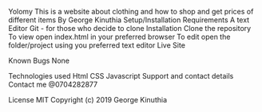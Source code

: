 Yolomy
This is a website about clothing and how to shop and get prices of different items
By George Kinuthia
Setup/Installation Requirements
A text Editor
Git - for those who decide to clone
Installation
Clone the repository
To view open index.html in your preferred browser
To edit open the folder/project using you preferred text editor
Live Site


Known Bugs
None

Technologies used
Html
CSS
Javascript
Support and contact details
Contact me @0704282877

License
MIT Copyright (c) 2019 George Kinuthia
